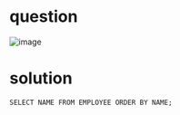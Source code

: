 # question 

![image](https://user-images.githubusercontent.com/79325092/150486217-af0e938d-d930-44e4-8e5f-87afb637b8e6.png)
 
# solution
```
SELECT NAME FROM EMPLOYEE ORDER BY NAME;
```
